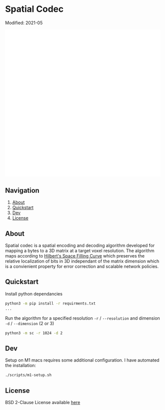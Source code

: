 # Spatial Codec
Modified: 2021-05

<p align="center">
  <img src="docs/img/LEAP_INS_WHITE.png"/>
</p>

## Navigation
  1. [About](#about)
  2. [Quickstart](#quickstart)
  3. [Dev](#dev)
  4. [License](#license)

## About
Spatial codec is a spatial encoding and decoding algorithm developed for mapping a bytes to a 3D matrix at a target voxel resolution. The algorithm maps according to [Hilbert's Space Filling Curve](https://en.wikipedia.org/wiki/Hilbert_curve) which preserves the relative localization of bits in 3D independant of the matrix dimension which is a convienient property for error correction and scalable network policies.

## Quickstart
Install python dependancies
```bash
python3 -m pip install -r requirments.txt
...
```
Run the algorithm for a specified resolution `-r` / `--resolution` and dimension `-d` / `--dimension` (2 or 3)
```bash
python3 -m sc -r 1024 -d 2
```

## Dev
Setup on M1 macs requires some additional configuration. I have automated the installation:
```bash
./scripts/m1-setup.sh
```

## License
BSD 2-Clause License available [here](LICENSE)
